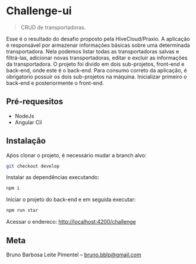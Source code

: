 # Challenge-ui
> CRUD de transportadoras.

Esse é o resultado do desafio proposto pela HiveCloud/Praxio. A aplicação é responsável por armazenar informações básicas sobre uma determinada transportadora.
Nela podemos listar todas as transportadoras salvas e filtrá-las, adicionar novas transportadoras, editar e excluir as informações da transportadora.
O projeto foi divido em dois sub-projetos, front-end e back-end, onde este é o back-end. Para consumo correto da aplicação, é obrigatorio possuir os dois sub-projetos na máquina. Inicializar primeiro o back-end e posteriormente o front-end.

## Pré-requesitos

* NodeJs
* Angular Cli

## Instalação

Aṕos clonar o projeto, é necessário mudar a branch alvo:

```sh
git checkout develop
```

Instalar as dependências executando:

```sh
npm i
```
Iniciar o projeto do back-end e em seguida executar:
```sh
npm run star
```

Acessar o endereco: [http://localhost:4200/challenge](http://localhost:4200/challenge)

## Meta

Bruno Barbosa Leite Pimentel – bruno.bblp@gmail.com
